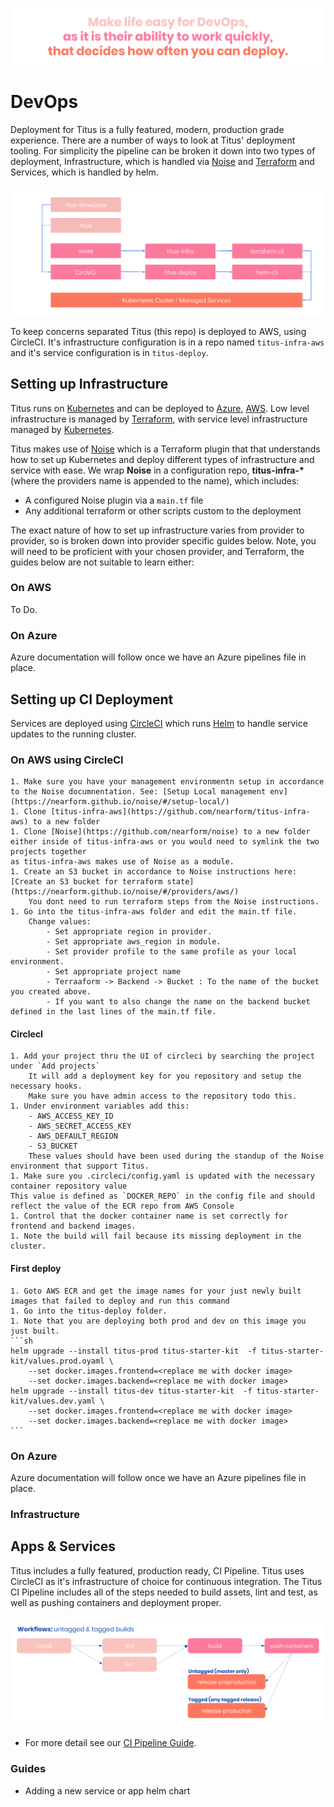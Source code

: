 ![titus-devops-quote][]

# DevOps
Deployment for Titus is a fully featured, modern, production grade experience. There are a number of ways to look at Titus' deployment tooling. For simplicity the pipeline can be broken it down into two types of deployment, Infrastructure, which is handled via [Noise]() and [Terraform]() and Services, which is handled by helm.

![titus-infrastructure-pipeline](../img/titus-pipeline.svg)

To keep concerns separated Titus (this repo) is deployed to AWS, using CircleCI. It's infrastructure configuration is in a repo named `titus-infra-aws` and it's service configuration is in `titus-deploy`.

## Setting up Infrastructure
Titus runs on [Kubernetes]() and can be deployed to [Azure](), [AWS](). Low level infrastructure is managed by [Terraform](), with service level infrastructure managed by [Kubernetes]().

Titus makes use of [Noise]() which is a Terraform plugin that that understands how to set up Kubernetes and deploy different types of infrastructure and service with ease. We wrap __Noise__ in a configuration repo, __titus-infra-*__ (where the providers name is appended to the name), which includes:

- A configured Noise plugin via a `main.tf` file
- Any additional terraform or other scripts custom to the deployment

The exact nature of how to set up infrastructure varies from provider to provider, so is broken down into provider specific guides below. Note, you will need to be proficient with your chosen provider, and Terraform, the guides below are not suitable to learn either:

### On AWS
To Do.

### On Azure
Azure documentation will follow once we have an Azure pipelines file in place.

## Setting up CI Deployment
Services are deployed using [CircleCI]() which runs [Helm]() to handle service updates to the running cluster.

### On AWS using CircleCI
    1. Make sure you have your management environmentn setup in accordance to the Noise documnentation. See: [Setup Local management env](https://nearform.github.io/noise/#/setup-local/)
    1. Clone [titus-infra-aws](https://github.com/nearform/titus-infra-aws) to a new folder
    1. Clone [Noise](https://github.com/nearform/noise) to a new folder either inside of titus-infra-aws or you would need to symlink the two projects together
    as titus-infra-aws makes use of Noise as a module.
    1. Create an S3 bucket in accordance to Noise instructions here: [Create an S3 bucket for terraform state](https://nearform.github.io/noise/#/providers/aws/)
        You dont need to run terraform steps from the Noise instructions.
    1. Go into the titus-infra-aws folder and edit the main.tf file.
        Change values:
            - Set appropriate region in provider.
            - Set appropriate aws_region in module.
            - Set provider profile to the same profile as your local environment.
            - Set appropriate project name
            - Terraaform -> Backend -> Bucket : To the name of the bucket you created above.
            - If you want to also change the name on the backend bucket defined in the last lines of the main.tf file.

#### CirclecI

    1. Add your project thru the UI of circleci by searching the project under `Add projects`
        It will add a deployment key for you repository and setup the necessary hooks.
        Make sure you have admin access to the repository todo this.
    1. Under environment variables add this:
        - AWS_ACCESS_KEY_ID
        - AWS_SECRET_ACCESS_KEY
        - AWS_DEFAULT_REGION
        - S3_BUCKET
        These values should have been used during the standup of the Noise environment that support Titus.
    1. Make sure you .circleci/config.yaml is updated with the necessary container repository value
    This value is defined as `DOCKER_REPO` in the config file and should reflect the value of the ECR repo from AWS Console
    1. Control that the docker container name is set correctly for frontend and backend images.
    1. Note the build will fail because its missing deployment in the cluster.

#### First deploy
    1. Goto AWS ECR and get the image names for your just newly built images that failed to deploy and run this command
    1. Go into the titus-deploy folder.
    1. Note that you are deploying both prod and dev on this image you just built.
    ```sh
    helm upgrade --install titus-prod titus-starter-kit  -f titus-starter-kit/values.prod.oyaml \
        --set docker.images.frontend=<replace me with docker image>
        --set docker.images.backend=<replace me with docker image>
    helm upgrade --install titus-dev titus-starter-kit  -f titus-starter-kit/values.dev.yaml \
        --set docker.images.frontend=<replace me with docker image>
        --set docker.images.backend=<replace me with docker image>
    ```

### On Azure
Azure documentation will follow once we have an Azure pipelines file in place.

### Infrastructure


## Apps & Services
Titus includes a fully featured, production ready, CI Pipeline. Titus uses CircleCI as it's infrastructure of choice for continuous integration. The Titus CI Pipeline includes all of the steps needed to build assets, lint and test, as well as pushing containers and deployment proper. 

![titus-ci-pipeline](../img/titus-ci-pipeline.svg)

- For more detail see our [CI Pipeline Guide](devops/ci-pipeline.md).

### Guides

- Adding a new service or app helm chart

[CircleCI]: /

<!-- Images -->
[titus-devops-quote]: ../img/titus-devops-quote.svg
